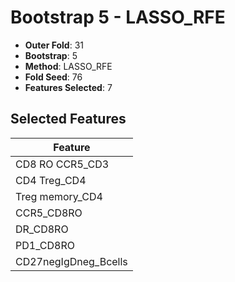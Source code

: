 # Bootstrap 5 - LASSO_RFE

- **Outer Fold**: 31
- **Bootstrap**: 5
- **Method**: LASSO_RFE
- **Fold Seed**: 76
- **Features Selected**: 7

## Selected Features

| Feature |
|---------|
| CD8 RO CCR5_CD3 |
| CD4 Treg_CD4 |
| Treg memory_CD4 |
| CCR5_CD8RO |
| DR_CD8RO |
| PD1_CD8RO |
| CD27negIgDneg_Bcells |
